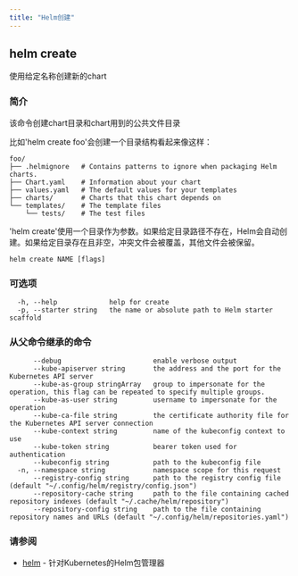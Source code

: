 ```yaml
---
title: "Helm创建"
---
```


## helm create

使用给定名称创建新的chart

### 简介

该命令创建chart目录和chart用到的公共文件目录

比如'helm create foo'会创建一个目录结构看起来像这样：

```shell
foo/
├── .helmignore   # Contains patterns to ignore when packaging Helm charts.
├── Chart.yaml    # Information about your chart
├── values.yaml   # The default values for your templates
├── charts/       # Charts that this chart depends on
└── templates/    # The template files
    └── tests/    # The test files
```

'helm create'使用一个目录作为参数。如果给定目录路径不存在，Helm会自动创建。如果给定目录存在且非空，冲突文件会被覆盖，其他文件会被保留。

```shell
helm create NAME [flags]
```

### 可选项

```shell
  -h, --help             help for create
  -p, --starter string   the name or absolute path to Helm starter scaffold
```

### 从父命令继承的命令

```shell
      --debug                       enable verbose output
      --kube-apiserver string       the address and the port for the Kubernetes API server
      --kube-as-group stringArray   group to impersonate for the operation, this flag can be repeated to specify multiple groups.
      --kube-as-user string         username to impersonate for the operation
      --kube-ca-file string         the certificate authority file for the Kubernetes API server connection
      --kube-context string         name of the kubeconfig context to use
      --kube-token string           bearer token used for authentication
      --kubeconfig string           path to the kubeconfig file
  -n, --namespace string            namespace scope for this request
      --registry-config string      path to the registry config file (default "~/.config/helm/registry/config.json")
      --repository-cache string     path to the file containing cached repository indexes (default "~/.cache/helm/repository")
      --repository-config string    path to the file containing repository names and URLs (default "~/.config/helm/repositories.yaml")
```

### 请参阅

* [helm](helm.md) - 针对Kubernetes的Helm包管理器
